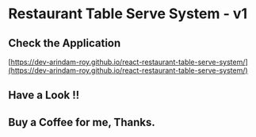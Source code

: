 # Restaurant Table Serve System - v1

## Check the Application

[https://dev-arindam-roy.github.io/react-restaurant-table-serve-system/](https://dev-arindam-roy.github.io/react-restaurant-table-serve-system/)

## Have a Look !!


## Buy a Coffee for me, Thanks.